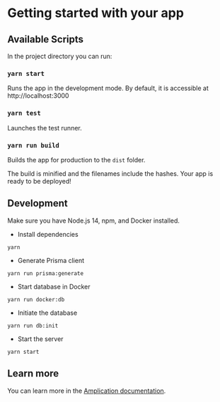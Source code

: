 # Getting started with your app

## Available Scripts

In the project directory you can run:

### `yarn start`

Runs the app in the development mode.
By default, it is accessible at http://localhost:3000

### `yarn test`

Launches the test runner.

### `yarn run build`

Builds the app for production to the `dist` folder.

The build is minified and the filenames include the hashes.
Your app is ready to be deployed!

## Development

Make sure you have Node.js 14, npm, and Docker installed.

- Install dependencies

```
yarn
```

- Generate Prisma client

```
yarn run prisma:generate
```

- Start database in Docker

```
yarn run docker:db
```

- Initiate the database

```
yarn run db:init
```

- Start the server

```
yarn start
```

## Learn more

You can learn more in the [Amplication documentation](https://docs.amplication.com/guides/getting-started).
